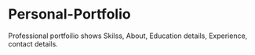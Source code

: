 # Personal-Portfolio
Professional portfoilio shows Skilss, About,  Education details, Experience, contact details.
